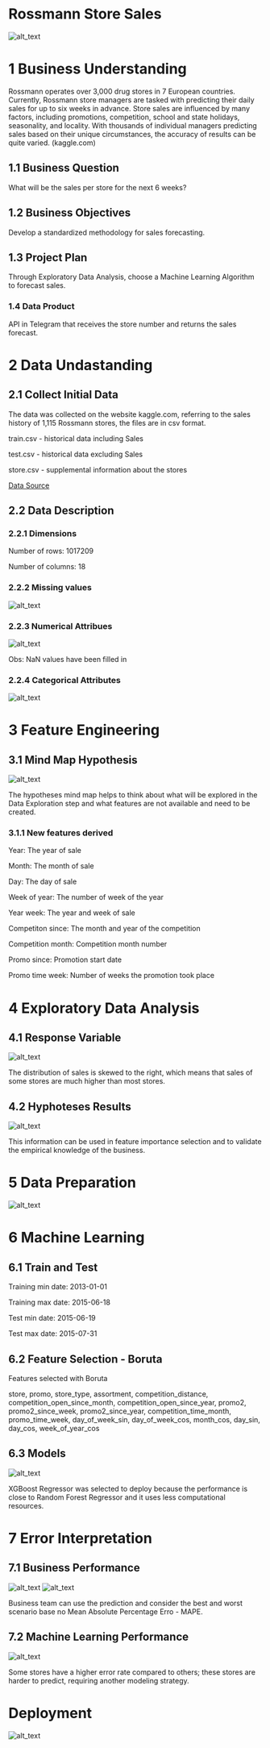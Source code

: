 # Rossmann Store Sales
![alt_text](storytelling/img/rossmann_store.jpeg)

# 1 Business Understanding
Rossmann operates over 3,000 drug stores in 7 European countries. Currently, Rossmann store managers are tasked with predicting their daily sales for up to six weeks in advance. Store sales are influenced by many factors, including promotions, competition, school and state holidays, seasonality, and locality. 
With thousands of individual managers predicting sales based on their unique circumstances, the accuracy of results can be quite varied. (kaggle.com)


## 1.1 Business Question

What will be the sales per store for the next 6 weeks?

## 1.2 Business Objectives

Develop a standardized methodology for sales forecasting.

## 1.3 Project Plan

Through Exploratory Data Analysis, choose a Machine Learning Algorithm to forecast sales.

### 1.4 Data Product

API in Telegram that receives the store number and returns the sales forecast.
   
# 2 Data Undastanding
## 2.1 Collect Initial Data

The data was collected on the website kaggle.com, referring to the sales history of 1,115 Rossmann stores, the files are in csv format.

train.csv - historical data including Sales

test.csv - historical data excluding Sales

store.csv - supplemental information about the stores

<a href="https://www.kaggle.com/c/rossmann-store-sales/data" target="_blank">Data Source</a>
 
## 2.2 Data Description

### 2.2.1 Dimensions

Number of rows: 1017209

Number of columns: 18 

### 2.2.2 Missing values

![alt_text](storytelling/img/missing.png)

### 2.2.3 Numerical Attribues

![alt_text](storytelling/img/numerical_attributes.png)

Obs: NaN values have been filled in

### 2.2.4 Categorical Attributes

![alt_text](storytelling/img/categorical_attributes.png)

# 3 Feature Engineering
## 3.1 Mind Map Hypothesis

![alt_text](storytelling/img/mapa_mental_hipotesis.png)

The hypotheses mind map helps to think about what will be explored in the Data Exploration step and what features are not available and need to be created.

### 3.1.1 New features derived

Year: The year of sale

Month: The month of sale 

Day: The day of sale

Week of year: The number of week of the year

Year week: The year and week of sale

Competiton since: The month and year of the competition

Competition month: Competition month number

Promo since: Promotion start date

Promo time week: Number of weeks the promotion took place


# 4 Exploratory Data Analysis
## 4.1 Response Variable
![alt_text](storytelling/img/distribuicao_vendas.png)

The distribution of sales is skewed to the right, which means that sales of some stores are much higher than most stores.

## 4.2 Hyphoteses Results

![alt_text](storytelling/img/sumario_hipoteses.png)

This information can be used in feature importance selection and to validate the empirical knowledge of the business.

# 5 Data Preparation

![alt_text](storytelling/img/modeling_summary.png)

# 6 Machine Learning
## 6.1 Train and Test

Training min date: 2013-01-01

Training max date: 2015-06-18

Test min date: 2015-06-19

Test max date: 2015-07-31
## 6.2 Feature Selection - Boruta

Features selected with Boruta

store, promo, store_type, assortment, competition_distance, competition_open_since_month,  competition_open_since_year, promo2, promo2_since_week, promo2_since_year, competition_time_month, promo_time_week, day_of_week_sin, day_of_week_cos, month_cos, day_sin, day_cos, week_of_year_cos

## 6.3 Models
![alt_text](storytelling/img/models_real_performance.png)

XGBoost Regressor was selected to deploy because the performance is close to Random Forest Regressor and it uses less computational resources.

# 7 Error Interpretation
## 7.1 Business Performance
![alt_text](storytelling/img/mape.png)
![alt_text](storytelling/img/business_performance.png)

Business team can use the prediction and consider the best and worst scenario base no Mean Absolute Percentage Erro - MAPE.

## 7.2 Machine Learning Performance
![alt_text](storytelling/img/predictions_error.png)

Some stores have a higher error rate compared to others; these stores are harder to predict, requiring another modeling strategy. 

# Deployment
![alt_text](https://www.youtube.com/watch?v=u14_T0MEuoA)